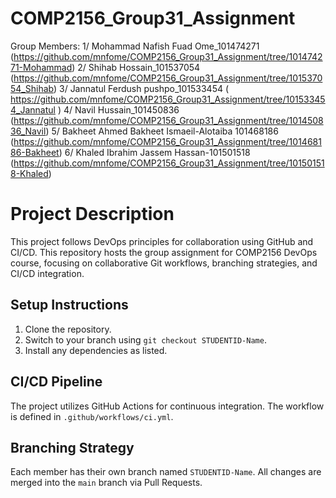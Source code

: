 # COMP2156_Group31_Assignment
Group Members:
1/ Mohammad Nafish Fuad Ome_101474271 (https://github.com/mnfome/COMP2156_Group31_Assignment/tree/101474271-Mohammad)
2/ Shihab Hossain_101537054 (https://github.com/mnfome/COMP2156_Group31_Assignment/tree/101537054_Shihab)
3/ Jannatul Ferdush pushpo_101533454 ( https://github.com/mnfome/COMP2156_Group31_Assignment/tree/101533454_Jannatul )
4/ Navil Hussain_101450836 (https://github.com/mnfome/COMP2156_Group31_Assignment/tree/101450836_Navil)
5/ Bakheet Ahmed Bakheet Ismaeil-Alotaiba 101468186 (https://github.com/mnfome/COMP2156_Group31_Assignment/tree/101468186-Bakheet)
6/ Khaled Ibrahim Jassem Hassan-101501518 (https://github.com/mnfome/COMP2156_Group31_Assignment/tree/101501518-Khaled)
# Project Description
This project follows DevOps principles for collaboration using GitHub and CI/CD.
This repository hosts the group assignment for COMP2156 DevOps course, focusing on
collaborative Git workflows, branching strategies, and CI/CD integration.
## Setup Instructions
1. Clone the repository.
2. Switch to your branch using `git checkout STUDENTID-Name`.
3. Install any dependencies as listed.
## CI/CD Pipeline
The project utilizes GitHub Actions for continuous integration. The workflow is defined
in `.github/workflows/ci.yml`.
## Branching Strategy
Each member has their own branch named `STUDENTID-Name`. All changes are
merged into the `main` branch via Pull Requests.